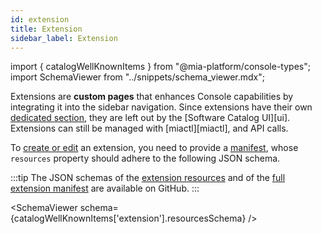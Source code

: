 ```yaml
---
id: extension
title: Extension
sidebar_label: Extension
---
```


import { catalogWellKnownItems } from "@mia-platform/console-types";
import SchemaViewer from "../snippets/schema_viewer.mdx";

Extensions are **custom pages** that enhances Console capabilities by integrating it into the sidebar navigation. Since extensions have their own [dedicated section](/console/company-configuration/extensions.md), they are left out by the [Software Catalog UI][ui]. Extensions can still be managed with [miactl][miactl], and API calls.

To [create or edit](/software-catalog/items-management/overview.md) an extension, you need to provide a [manifest](/software-catalog/items-manifest/overview.md), whose `resources` property should adhere to the following JSON schema.

:::tip
The JSON schemas of the [extension resources](https://raw.githubusercontent.com/mia-platform/console-sdk/refs/heads/main/packages/console-types/schemas/catalog/extension.resources.schema.json) and of the [full extension manifest](https://raw.githubusercontent.com/mia-platform/console-sdk/refs/heads/main/packages/console-types/schemas/catalog/extension.manifest.schema.json) are available on GitHub.
:::

<SchemaViewer schema={catalogWellKnownItems['extension'].resourcesSchema} />
